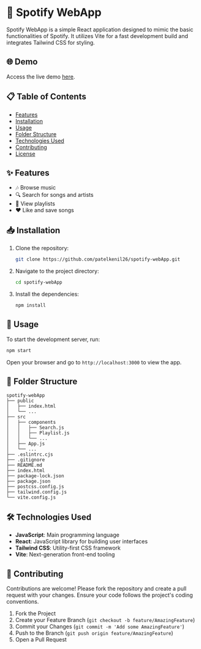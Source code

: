 

# 🎵 Spotify WebApp

Spotify WebApp is a simple React application designed to mimic the basic functionalities of Spotify. It utilizes Vite for a fast development build and integrates Tailwind CSS for styling.

## 🌐 Demo

Access the live demo [here](#).

## 📋 Table of Contents

- [Features](#features)
- [Installation](#installation)
- [Usage](#usage)
- [Folder Structure](#folder-structure)
- [Technologies Used](#technologies-used)
- [Contributing](#contributing)
- [License](#license)

## ✨ Features

- 🎶 Browse music
- 🔍 Search for songs and artists
- 📜 View playlists
- ❤️ Like and save songs

## 📥 Installation

1. Clone the repository:
   ```sh
   git clone https://github.com/patelkenil26/spotify-webApp.git
   ```
2. Navigate to the project directory:
   ```sh
   cd spotify-webApp
   ```
3. Install the dependencies:
   ```sh
   npm install
   ```

## 🚀 Usage

To start the development server, run:
```sh
npm start
```

Open your browser and go to `http://localhost:3000` to view the app.

## 📂 Folder Structure

```
spotify-webApp
├── public
│   ├── index.html
│   └── ...
├── src
│   ├── components
│   │   ├── Search.js
│   │   ├── Playlist.js
│   │   └── ...
│   ├── App.js
│   └── ...
├── .eslintrc.cjs
├── .gitignore
├── README.md
├── index.html
├── package-lock.json
├── package.json
├── postcss.config.js
├── tailwind.config.js
└── vite.config.js
```

## 🛠️ Technologies Used

- **JavaScript**: Main programming language
- **React**: JavaScript library for building user interfaces
- **Tailwind CSS**: Utility-first CSS framework
- **Vite**: Next-generation front-end tooling

## 🤝 Contributing

Contributions are welcome! Please fork the repository and create a pull request with your changes. Ensure your code follows the project's coding conventions.

1. Fork the Project
2. Create your Feature Branch (`git checkout -b feature/AmazingFeature`)
3. Commit your Changes (`git commit -m 'Add some AmazingFeature'`)
4. Push to the Branch (`git push origin feature/AmazingFeature`)
5. Open a Pull Request

